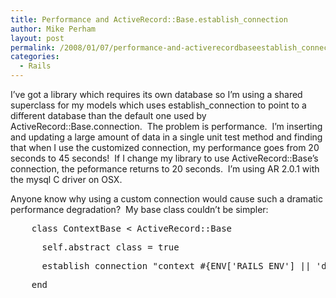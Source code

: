 ```yaml
---
title: Performance and ActiveRecord::Base.establish_connection
author: Mike Perham
layout: post
permalink: /2008/01/07/performance-and-activerecordbaseestablish_connection/
categories:
  - Rails
---
```

I&#8217;ve got a library which requires its own database so I&#8217;m using a shared superclass for my models which uses establish_connection to point to a different database than the default one used by ActiveRecord::Base.connection.  The problem is performance.  I&#8217;m inserting and updating a large amount of data in a single unit test method and finding that when I use the customized connection, my performance goes from 20 seconds to 45 seconds!  If I change my library to use ActiveRecord::Base&#8217;s connection, the peformance returns to 20 seconds.  I&#8217;m using AR 2.0.1 with the mysql C driver on OSX.

Anyone know why using a custom connection would cause such a dramatic performance degradation?  My base class couldn&#8217;t be simpler:

<pre>    class ContextBase &lt; ActiveRecord::Base</pre>

<pre>      self.abstract_class = true</pre>

<pre>      establish_connection "context_#{ENV['RAILS_ENV'] || 'development'}"</pre>

<pre>    end</pre>